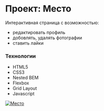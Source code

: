 # Проект: Место

Интерактивная страница с возможностью:
 * редактировать профиль
 * добовлять, удалять фотографии
 * ставить лайки

### Технологии
* HTML5
* CSS3
* Nested BEM
* Flexbox
* Grid Layout
* Javascript

[![Место](https://user-images.githubusercontent.com/101800268/171993443-1f168908-5e86-4367-96cd-769d9e118dcb.jpg)](https://dmitry-user.github.io/mesto/)

<!-- [Ссылка на проект **Место**](https://dmitry-user.github.io/mesto/) -->
